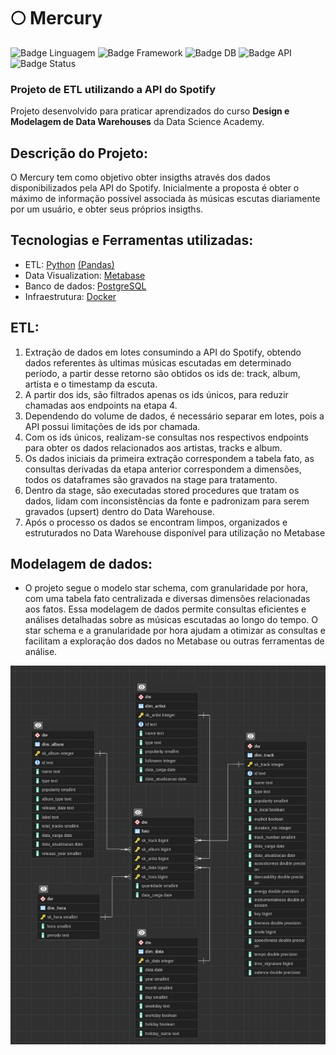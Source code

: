 # 🌕 Mercury 
![Badge Linguagem](https://img.shields.io/badge/Linguagem-Python-blue)
![Badge Framework](https://img.shields.io/badge/biblioteca-Pandas-yellow)
![Badge DB](https://img.shields.io/badge/DB-PostgreSQL-blue)
![Badge API](https://img.shields.io/badge/API-Spotipy-green)
![Badge Status](https://img.shields.io/badge/Status-Development-blue)
### Projeto de ETL utilizando a API do Spotify
Projeto desenvolvido para praticar aprendizados do curso **Design e Modelagem de Data Warehouses** da Data Science Academy.

## Descrição do Projeto:
O Mercury tem como objetivo obter insigths através dos dados disponibilizados pela API do Spotify. Inicialmente a proposta é obter o máximo de informação possível associada às músicas escutas diariamente por um usuário, e obter seus próprios insigths.

## Tecnologias e Ferramentas utilizadas:

- ETL: [Python](https://www.python.org/) [(Pandas)](https://pandas.pydata.org/)
- Data Visualization: [Metabase](https://www.metabase.com/)
- Banco de dados: [PostgreSQL](https://www.postgresql.org/)
- Infraestrutura: [Docker](https://www.docker.com/)

## ETL:
1. Extração de dados em lotes consumindo a API do Spotify, obtendo dados referentes às ultimas músicas escutadas em determinado período, a partir desse retorno são obtidos os ids de: track, album, artista e o timestamp da escuta.
2. A partir dos ids, são filtrados apenas os ids únicos, para reduzir chamadas aos endpoints na etapa 4.
3. Dependendo do volume de dados, é necessário separar em lotes, pois a API possui limitações de ids por chamada.
4. Com os ids únicos, realizam-se consultas nos respectivos endpoints para obter os dados relacionados aos artistas, tracks e album.
5. Os dados iniciais da primeira extração correspondem a tabela fato, as consultas derivadas da etapa anterior correspondem a dimensões, todos os dataframes são gravados na stage para tratamento.
6. Dentro da stage, são executadas stored procedures que tratam os dados, lidam com inconsistências da fonte e padronizam para serem gravados (upsert) dentro do Data Warehouse.
7. Após o processo os dados se encontram limpos, organizados e estruturados no Data Warehouse disponível para utilização no Metabase

## Modelagem de dados:

- O projeto segue o modelo star schema, com granularidade por hora, com uma tabela fato centralizada e diversas dimensões relacionadas aos fatos. Essa modelagem de dados permite consultas eficientes e análises detalhadas sobre as músicas escutadas ao longo do tempo. O star schema e a granularidade por hora ajudam a otimizar as consultas e facilitam a exploração dos dados no Metabase ou outras ferramentas de análise. 

<div style="text-align: center;">
  <img src="files/MercuryERD.png" alt="Modelo Dimensional">
</div>
